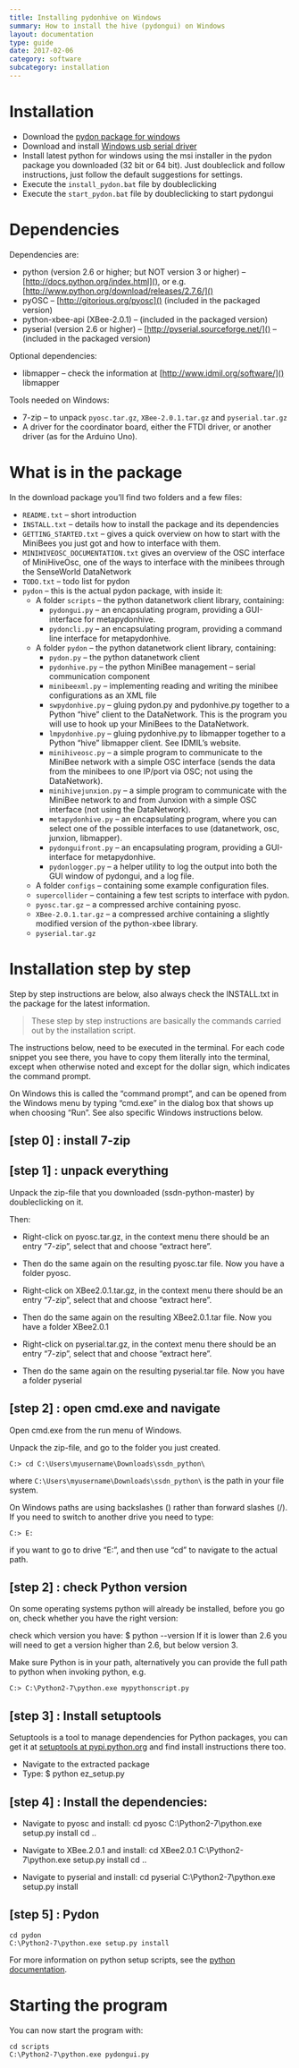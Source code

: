 ```yaml
---
title: Installing pydonhive on Windows
summary: How to install the hive (pydongui) on Windows
layout: documentation
type: guide
date: 2017-02-06
category: software
subcategory: installation
---
```


# Installation

- Download the [pydon package for windows](https://sensestage.eu/downloads/PydonWindowsPackage.zip)
- Download and install [Windows usb serial driver](http://arduino.cc/en/Guide/Windows#toc4)
- Install latest python for windows using the msi installer in the pydon package you downloaded (32 bit or 64 bit). Just doubleclick and follow instructions, just follow the default suggestions for settings.
- Execute the ```install_pydon.bat``` file by doubleclicking
- Execute the ```start_pydon.bat``` file by doubleclicking to start pydongui


# Dependencies

Dependencies are:

* python (version 2.6 or higher; but NOT version 3 or higher) – [http://docs.python.org/index.html](), or e.g. [http://www.python.org/download/releases/2.7.6/]()
* pyOSC – [http://gitorious.org/pyosc]() (included in the packaged version)
* python-xbee-api (XBee-2.0.1) – (included in the packaged version)
* pyserial (version 2.6 or higher) – [http://pyserial.sourceforge.net/]() – (included in the packaged version)

Optional dependencies:

* libmapper – check the information at [http://www.idmil.org/software/]() libmapper


Tools needed on Windows:

* 7-zip – to unpack `pyosc.tar.gz`, `XBee-2.0.1.tar.gz` and `pyserial.tar.gz`
* A driver for the coordinator board, either the FTDI driver, or another driver (as for the Arduino Uno).


# What is in the package

In the download package you’ll find two folders and a few files:

* `README.txt` – short introduction
* `INSTALL.txt` – details how to install the package and its dependencies
* `GETTING_STARTED.txt` – gives a quick overview on how to start with the MiniBees you just got and how to interface with them.
* `MINIHIVEOSC_DOCUMENTATION.txt` gives an overview of the OSC interface of MiniHiveOsc, one of the ways to interface with the minibees through the SenseWorld DataNetwork
* `TODO.txt` – todo list for pydon
* `pydon` – this is the actual pydon package, with inside it:
    * A folder `scripts` – the python datanetwork client library, containing:
        * `pydongui.py` – an encapsulating program, providing a GUI-interface for metapydonhive.
        * `pydoncli.py` – an encapsulating program, providing a command line interface for metapydonhive.
    * A folder `pydon` – the python datanetwork client library, containing:
        * `pydon.py` – the python datanetwork client
        * `pydonhive.py` – the python MiniBee management – serial communication component
        * `minibeexml.py` – implementing reading and writing the minibee configurations as an XML file
        * `swpydonhive.py` – gluing pydon.py and pydonhive.py together to a Python “hive” client to the DataNetwork. This is the program you will use to hook up your MiniBees to the DataNetwork.
        * `lmpydonhive.py` – gluing pydonhive.py to libmapper together to a Python “hive” libmapper client. See IDMIL’s website.
        * `minihiveosc.py` – a simple program to communicate to the MiniBee network with a simple OSC interface (sends the data from the minibees to one IP/port via OSC; not using the DataNetwork).
        * `minihivejunxion.py` – a simple program to communicate with the MiniBee network to and from Junxion with a simple OSC interface (not using the DataNetwork).
        * `metapydonhive.py` – an encapsulating program, where you can select one of the possible interfaces to use (datanetwork, osc, junxion, libmapper).
        * `pydonguifront.py` – an encapsulating program, providing a GUI-interface for metapydonhive.
        * `pydonlogger.py` – a helper utility to log the output into both the GUI window of pydongui, and a log file.
    * A folder `configs` – containing some example configuration files.
    * `supercollider` – containing a few test scripts to interface with pydon.
    * `pyosc.tar.gz` – a compressed archive containing pyosc.
    * `XBee-2.0.1.tar.gz` – a compressed archive containing a slightly modified version of the python-xbee library.
    * `pyserial.tar.gz`


# Installation step by step

Step by step instructions are below, also always check the INSTALL.txt in the package for the latest information.

> These step by step instructions are basically the commands carried out by the installation script.

The instructions below, need to be executed in the terminal. For each code snippet you see there, you have to copy them literally into the terminal, except when otherwise noted and except for the dollar sign, which indicates the command prompt.

On Windows this is called the “command prompt”, and can be opened from the Windows menu by typing “cmd.exe” in the dialog box that shows up when choosing “Run”. See also specific Windows instructions below.

## [step 0] : install 7-zip


## [step 1] : unpack everything

Unpack the zip-file that you downloaded (ssdn-python-master) by doubleclicking on it.

Then:

* Right-click on pyosc.tar.gz, in the context menu there should be an entry “7-zip”, select that and choose “extract here”.
* Then do the same again on the resulting pyosc.tar file. Now you have a folder pyosc.


* Right-click on XBee2.0.1.tar.gz, in the context menu there should be an entry “7-zip”, select that and choose “extract here”.
* Then do the same again on the resulting XBee2.0.1.tar file. Now you have a folder XBee2.0.1

* Right-click on pyserial.tar.gz, in the context menu there should be an entry “7-zip”, select that and choose “extract here”.
* Then do the same again on the resulting pyserial.tar file. Now you have a folder pyserial

## [step 2] : open cmd.exe and navigate

Open cmd.exe from the run menu of Windows.

Unpack the zip-file, and go to the folder you just created.

    C:> cd C:\Users\myusername\Downloads\ssdn_python\

where `C:\Users\myusername\Downloads\ssdn_python\` is the path in your file system.

On Windows paths are using backslashes (\) rather than forward slashes (/). If you need to switch to another drive you need to type:

    C:> E:

if you want to go to drive “E:”, and then use “cd” to navigate to the actual path.

## [step 2] : check Python version

On some operating systems python will already be installed, before you go on, check whether you have the right version:

check which version you have:
    $ python --version
If it is lower than 2.6 you will need to get a version higher than 2.6, but below version 3.

Make sure Python is in your path, alternatively you can provide the full path to python when invoking python, e.g.

    C:> C:\Python2-7\python.exe mypythonscript.py

## [step 3] : Install setuptools

Setuptools is a tool to manage dependencies for Python packages, you can get it at [setuptools at pypi.python.org](http://pypi.python.org/pypi/setuptools) and find install instructions there too.

* Navigate to the extracted package
* Type:
    $ python ez_setup.py

## [step 4] : Install the dependencies:

* Navigate to pyosc and install:
    cd pyosc
    C:\Python2-7\python.exe setup.py install
    cd ..

* Navigate to XBee.2.0.1 and install:
    cd XBee2.0.1
    C:\Python2-7\python.exe setup.py install
    cd ..

* Navigate to pyserial and install:
    cd pyserial
    C:\Python2-7\python.exe setup.py install


## [step 5] : Pydon

    cd pydon
    C:\Python2-7\python.exe setup.py install


For more information on python setup scripts, see the [python documentation](http://docs.python.org/install/index.html).

# Starting the program

You can now start the program with:

    cd scripts
    C:\Python2-7\python.exe pydongui.py


